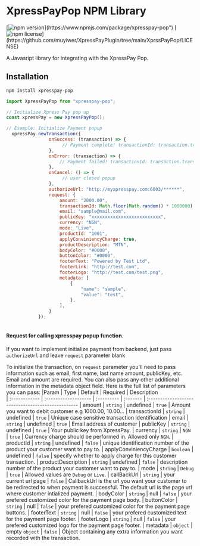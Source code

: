 # XpressPayPop NPM Library
[![npm version](https://img.shields.io/npm/v/xpresspay-pop")](https://www.npmjs.com/package/xpresspay-pop")
[![npm license](https://img.shields.io/npm/l/xpresspay-pop")](https://github.com/muyiwer/XpressPayPlugin/tree/main/XprssPayPop/LICENSE)

A Javasript library for integrating with the XpressPay Pop.

## Installation

```sh
npm install xpresspay-pop
```

```javascript
import XpressPayPop from "xpresspay-pop";

// Initialize Xpress Pay pop up
const xpressPay = new XpressPayPop();

// Example: Initialize Payment popup
  xpressPay.newTransaction({
                onSuccess: (transaction) => {
                     // Payment complete! transactionId: transaction.transactionId 
                },
                onError: (transaction) => {
                    // Payment failed! transactionId: transaction.transactionId 
                },
                onCancel: () => {
                     // user closed popup
                },
                authorizeUrl: "http://myxpresspay.com:6003/******",
                request: {
                    amount: "2000.00",
                    transactionId: Math.floor(Math.random() * 1000000),
                    email: "sample@mail.com",
                    publicKey: "xxxxxxxxxxxxxxxxxxxxxxxxxx",
                    currency: "NGN",
                    mode: "Live",
                    productId: "1001",
                    applyConviniencyCharge: true,
                    productDescription: "MTN",
                    bodyColor: "#0000",
                    buttonColor: "#0000",
                    footerText: "Powered by Test Ltd",
                    footerLink: "http://test.com",
                    footerLogo: "http://test.com/test.png",
                    metadata: [
                        {
                            "name": "sample",
                            "value": "test",
                        },
                    ],
                }
            });
       
  ```

  #### Request for calling xpresspay popup function.
If you want to implement initialize payment from backend, just pass `authorizeUrl` and leave `request` parameter blank

To initialize the transaction, on `request` parameter you'll need to pass information such as email, first name, last name amount, publicKey, etc. Email and amount are required. You can also pass any other additional information in the metadata object field. Here is the full list of parameters you can pass:
|Param       | Type                 | Default    | Required | Description                      
| :------------ | :------------------- | :--------- | :------- | :-------------------------------------------------
| amount	| `string`			   | undefined      | `true`  | Amount you want to debit customer e.g 1000.00, 10.00...
| transactionId      | `string`             | undefined   | `true`  | Unique case sensitive transaction identification
| email | `string`             | undefined       | `true`  | Email address of customer
| publicKey       | `string`        | undefined | `true`  | Your public key from XpressPay.
| currency      | `string`  |  `NGN`    | `true`   | Currency charge should be performed in. Allowed only `NGN`.
| productId      | `string`  |  undefined    | `false`   | unique identification number of the product your customer want to pay to.
| applyConviniencyCharge      | `boolean`  |  undefined    | `false`   | specify whether to apply charge for this customer transaction.
| productDescription     | `string`  |  undefined    | `false`   | description number of the product your customer want to pay to.
| mode      | `string`  |  `Debug`    | `true`   | Allowed values are `Debug` or `Live`.
| callBackUrl      | `string`  |  your current url page    | `false`   | CallbackUrl is the url you want your customer to be redirected to when payment is successful. The default url is the page url where customer intialized payment.
| bodyColor     | `string`  |  null    | `false`   | your prefered customized color for the payment page body.
| buttonColor     | `string`  |  null    | `false`   |  your prefered customized color for the payment page buttons.
| footerText     | `string`  |  null    | `false`   |  your prefered customized text for the payment page footer.
| footerLogo     | `string`  |  null    | `false`   |  your prefered customized logo for the payment page footer.
| metadata      | `object`  |  empty `object`    | `false`   | Object containing any extra information you want recorded with the transaction.